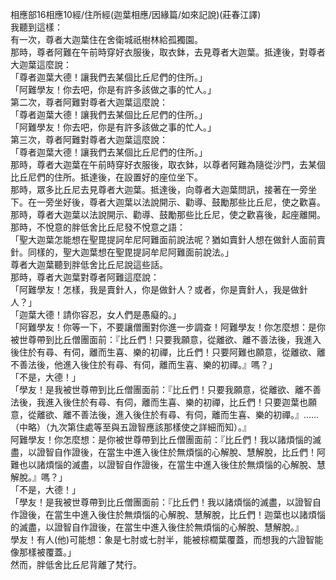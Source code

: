 相應部16相應10經/住所經(迦葉相應/因緣篇/如來記說)(莊春江譯)  
我聽到這樣：  
有一次，尊者大迦葉住在舍衛城祇樹林給孤獨園。  
那時，尊者阿難在午前時穿好衣服後，取衣鉢，去見尊者大迦葉。抵達後，對尊者大迦葉這麼說：  
「尊者迦葉大德！讓我們去某個比丘尼們的住所。」  
「阿難學友！你去吧，你是有許多該做之事的忙人。」  
第二次，尊者阿難對尊者大迦葉這麼說：  
「尊者迦葉大德！讓我們去某個比丘尼們的住所。」  
「阿難學友！你去吧，你是有許多該做之事的忙人。」  
第三次，尊者阿難對尊者大迦葉這麼說：  
「尊者迦葉大德！讓我們去某個比丘尼們的住所。」  
那時，尊者大迦葉在午前時穿好衣服後，取衣鉢，以尊者阿難為隨從沙門，去某個比丘尼們的住所。抵達後，在設置好的座位坐下。  
那時，眾多比丘尼去見尊者大迦葉。抵達後，向尊者大迦葉問訊，接著在一旁坐下。在一旁坐好後，尊者大迦葉以法說開示、勸導、鼓勵那些比丘尼，使之歡喜。  
那時，尊者大迦葉以法說開示、勸導、鼓勵那些比丘尼，使之歡喜後，起座離開。  
那時，不悅意的胖低舍比丘尼發不悅意之語：  
「聖大迦葉怎能想在聖毘提訶牟尼阿難面前說法呢？猶如賣針人想在做針人面前賣針。同樣的，聖大迦葉想在聖毘提訶牟尼阿難面前說法。」  
尊者大迦葉聽到胖低舍比丘尼說這些話。  
那時，尊者大迦葉對尊者阿難這麼說：  
「阿難學友！怎樣，我是賣針人，你是做針人？或者，你是賣針人，我是做針人？」  
「迦葉大德！請你容忍，女人們是愚癡的。」  
「阿難學友！你等一下，不要讓僧團對你進一步調查！阿難學友！你怎麼想：是你被世尊帶到比丘僧團面前：『比丘們！只要我願意，從離欲、離不善法後，我進入後住於有尋、有伺，離而生喜、樂的初禪，比丘們！只要阿難也願意，從離欲、離不善法後，他進入後住於有尋、有伺，離而生喜、樂的初禪。』嗎？」  
「不是，大德！」  
「學友！是我被世尊帶到比丘僧團面前：『比丘們！只要我願意，從離欲、離不善法後，我進入後住於有尋、有伺，離而生喜、樂的初禪，比丘們！只要迦葉也願意，從離欲、離不善法後，進入後住於有尋、有伺，離而生喜、樂的初禪。』……（中略）（九次第住處等至與五證智應該那樣使之詳細而知）。』  
阿難學友！你怎麼想：是你被世尊帶到比丘僧團面前：『比丘們！我以諸煩惱的滅盡，以證智自作證後，在當生中進入後住於無煩惱的心解脫、慧解脫，比丘們！阿難也以諸煩惱的滅盡，以證智自作證後，在當生中進入後住於無煩惱的心解脫、慧解脫。』嗎？」  
「不是，大德！」  
「學友！是我被世尊帶到比丘僧團面前：『比丘們！我以諸煩惱的滅盡，以證智自作證後，在當生中進入後住於無煩惱的心解脫、慧解脫，比丘們！迦葉也以諸煩惱的滅盡，以證智自作證後，在當生中進入後住於無煩惱的心解脫、慧解脫。』  
學友！有人(他)可能想：象是七肘或七肘半，能被棕櫚葉覆蓋，而想我的六證智能像那樣被覆蓋。」  
然而，胖低舍比丘尼背離了梵行。  
  
  
